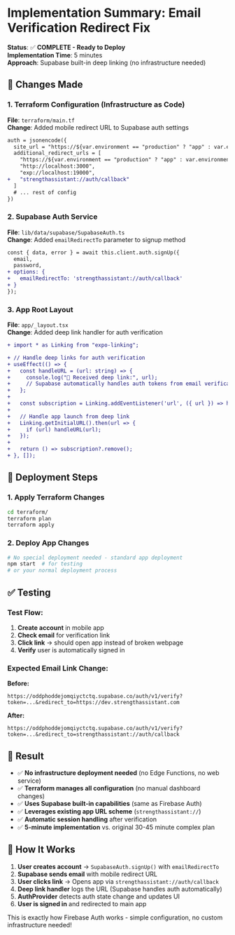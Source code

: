 # Implementation Summary: Email Verification Redirect Fix

**Status**: ✅ **COMPLETE - Ready to Deploy**  
**Implementation Time**: 5 minutes  
**Approach**: Supabase built-in deep linking (no infrastructure needed)

## 🎯 **Changes Made**

### 1. Terraform Configuration (Infrastructure as Code)
**File**: `terraform/main.tf`  
**Change**: Added mobile redirect URL to Supabase auth settings
```diff
auth = jsonencode({
  site_url = "https://${var.environment == "production" ? "app" : var.environment}.strengthassistant.com"
  additional_redirect_urls = [
    "https://${var.environment == "production" ? "app" : var.environment}.strengthassistant.com",
    "http://localhost:3000",
    "exp://localhost:19000",
+   "strengthassistant://auth/callback"
  ]
  # ... rest of config
})
```

### 2. Supabase Auth Service
**File**: `lib/data/supabase/SupabaseAuth.ts`  
**Change**: Added `emailRedirectTo` parameter to signup method
```diff
const { data, error } = await this.client.auth.signUp({
  email,
  password,
+ options: {
+   emailRedirectTo: 'strengthassistant://auth/callback'
+ }
});
```

### 3. App Root Layout
**File**: `app/_layout.tsx`  
**Change**: Added deep link handler for auth verification
```diff
+ import * as Linking from "expo-linking";

+ // Handle deep links for auth verification
+ useEffect(() => {
+   const handleURL = (url: string) => {
+     console.log("🔗 Received deep link:", url);
+     // Supabase automatically handles auth tokens from email verification links
+   };
+
+   const subscription = Linking.addEventListener('url', ({ url }) => handleURL(url));
+   
+   // Handle app launch from deep link
+   Linking.getInitialURL().then(url => {
+     if (url) handleURL(url);
+   });
+
+   return () => subscription?.remove();
+ }, []);
```

## 🚀 **Deployment Steps**

### 1. Apply Terraform Changes
```bash
cd terraform/
terraform plan
terraform apply
```

### 2. Deploy App Changes
```bash
# No special deployment needed - standard app deployment
npm start  # for testing
# or your normal deployment process
```

## ✅ **Testing**

### Test Flow:
1. **Create account** in mobile app
2. **Check email** for verification link
3. **Click link** → should open app instead of broken webpage
4. **Verify** user is automatically signed in

### Expected Email Link Change:
**Before:**
```
https://oddphoddejomqiyctctq.supabase.co/auth/v1/verify?token=...&redirect_to=https://dev.strengthassistant.com
```

**After:**
```
https://oddphoddejomqiyctctq.supabase.co/auth/v1/verify?token=...&redirect_to=strengthassistant://auth/callback
```

## 🎉 **Result**

- ✅ **No infrastructure deployment needed** (no Edge Functions, no web service)
- ✅ **Terraform manages all configuration** (no manual dashboard changes)
- ✅ **Uses Supabase built-in capabilities** (same as Firebase Auth)
- ✅ **Leverages existing app URL scheme** (`strengthassistant://`)
- ✅ **Automatic session handling** after verification
- ✅ **5-minute implementation** vs. original 30-45 minute complex plan

## 🔧 **How It Works**

1. **User creates account** → `SupabaseAuth.signUp()` with `emailRedirectTo`
2. **Supabase sends email** with mobile redirect URL
3. **User clicks link** → Opens app via `strengthassistant://auth/callback`
4. **Deep link handler** logs the URL (Supabase handles auth automatically)
5. **AuthProvider** detects auth state change and updates UI
6. **User is signed in** and redirected to main app

This is exactly how Firebase Auth works - simple configuration, no custom infrastructure needed!